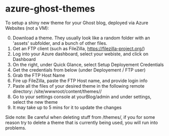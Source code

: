 azure-ghost-themes
==================

To setup a shiny new theme for your Ghost blog, deployed via Azure Websites (not a VM):

0. Download a theme. They usually look like a random folder with an 'assets' subfolder, and a bunch of other files.
1. Get an FTP client (such as FileZilla, https://filezilla-project.org/)
2. Log into your Azure dashboard, select your webiste, and click on Dashboard
3. On the right, under Quick Glance, select Setup Deployement Credentials
4. Get the credentials from below (under Deployement / FTP user)
5. Grab the FTP Host Name
6. Fire up FileZilla, paste the FTP Host name, and provide login info
7. Paste all the files of your desired theme in the following remote directory: /site/wwwroot/content/themes/<newThemeHere>/
8. Go to your settings console at yourBlog/admin and under settings, select the new theme
9. It may take up to 5 mins for it to update the changes


Side note: 
Be careful when deleting stuff from /themes/, if you for some reason try to delete a theme that is currently being used, you will run into problems.
